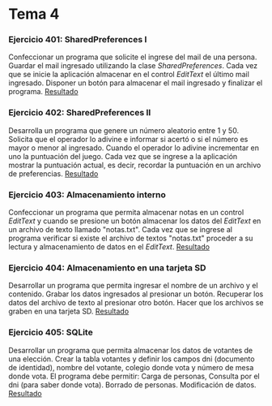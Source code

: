 Tema 4 
======

### Ejercicio 401: SharedPreferences I
Confeccionar un programa que solicite el ingrese del mail de una persona. Guardar el mail ingresado 
utilizando la clase _SharedPreferences_. Cada vez que se inicie la aplicación almacenar en el 
control _EditText_ el último mail ingresado. Disponer un botón para almacenar el mail ingresado y 
finalizar el programa.
[Resultado](https://github.com/franlu/curso_android_uned/blob/master/tema04/img/resultado401.png)

### Ejercicio 402: SharedPreferences II
Desarrolla un programa que genere un número aleatorio entre 1 y 50. Solicita que el operador lo 
adivine e informar si acertó o si el número es mayor o menor al ingresado. Cuando el operador lo 
adivine incrementar en uno la puntuación del juego. Cada vez que se ingrese a la aplicación mostrar 
la puntuación actual, es decir, recordar la puntuación en un archivo de preferencias.
[Resultado](https://github.com/franlu/curso_android_uned/blob/master/tema04/img/resultado402.png)

### Ejercicio 403: Almacenamiento interno
Confeccionar un programa que permita almacenar notas en un control _EditText_ y cuando se presione 
un botón almacenar los datos del _EditText_ en un archivo de texto llamado "notas.txt". Cada vez que 
se ingrese al programa verificar si existe el archivo de textos "notas.txt" proceder a su lectura y 
almacenamiento de datos en el _EditText_.
[Resultado](https://github.com/franlu/curso_android_uned/blob/master/tema04/img/resultado403.png)

### Ejercicio 404: Almacenamiento en una tarjeta SD
Desarrollar un programa que permita ingresar el nombre de un archivo y el contenido. Grabar los 
datos ingresados al presionar un botón. Recuperar los datos del archivo de texto al presionar otro 
botón. Hacer que los archivos se graben en una tarjeta SD.
[Resultado](https://github.com/franlu/curso_android_uned/blob/master/tema04/img/resultado404.png)

### Ejercicio 405: SQLite
Desarrollar un programa que permita almacenar los datos de votantes de una elección. Crear la tabla 
votantes y definir los campos dni (documento de identidad), nombre del votante, colegio donde vota y
 número de mesa donde vota. El programa debe permitir: Carga de personas, Consulta por el dni (para 
 saber donde vota). Borrado de personas. Modificación de datos. 
 [Resultado](https://github.com/franlu/curso_android_uned/blob/master/tema04/img/resultado405.png)